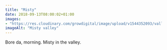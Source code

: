 ```yaml
---
title: "Misty"
date: 2018-09-13T08:00:02+01:00
images: 
- "https://res.cloudinary.com/growdigital/image/upload/v1544352093/valley-30770121228.jpg"
imageAlt: "Misty valley"
---
```


Bore da, morning. Misty in the valley.
